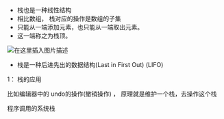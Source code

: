 - 栈也是一种线性结构
- 相比数组， 栈对应的操作是数组的子集
- 只能从一端添加元素，也只能从一端取出元素。
- 这一端称之为栈顶。

![在这里插入图片描述](https://img-blog.csdnimg.cn/f2b6c381163540698e351b9a6ae23226.png?x-oss-process=image/watermark,type_d3F5LXplbmhlaQ,shadow_50,text_Q1NETiBAYXJ0aHVyd2FuZ2dhbmc=,size_9,color_FFFFFF,t_70,g_se,x_16#pic_center)

- 栈是一种后进先出的数据结构(Last in First Out) (LIFO)


1：  栈的应用

比如编辑器中的 undo的操作(撤销操作) ， 原理就是维护一个栈，去操作这个栈

程序调用的系统栈
